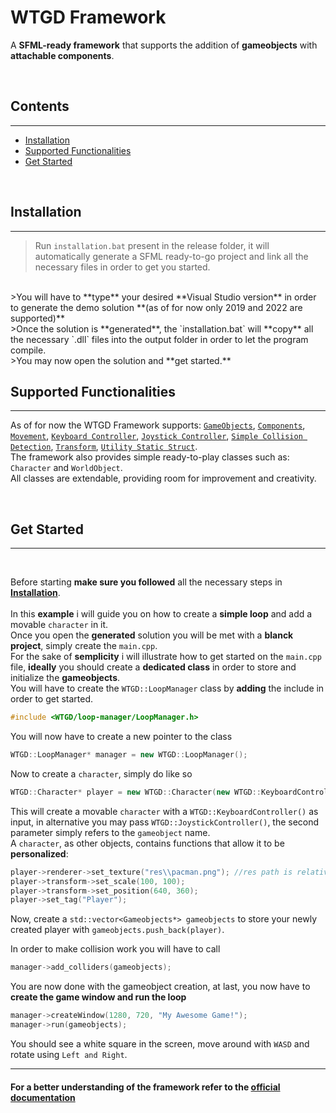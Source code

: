 # **WTGD Framework**
 A **SFML-ready framework** that supports the addition of **gameobjects** with **attachable components**.

<br>

## Contents
---
- [Installation](#installation)
- [Supported Functionalities](#basic-functionalities)
- [Get Started](#get-started)


<br>

## Installation
---
> Run `installation.bat` present in the release folder, it will automatically generate a SFML ready-to-go project and link all the necessary files in order to get you started.
<br>
>You will have to **type** your desired **Visual Studio version** in order to generate the demo solution **(as of for now only 2019 and 2022 are supported)**
<br>
>Once the solution is **generated**, the `installation.bat` will **copy** all the necessary `.dll` files into the output folder in order to let the program compile.
<br>
>You may now open the solution and **get started.**

<br>

## Supported Functionalities
---
As of for now the WTGD Framework supports:
[`GameObjects`](/doc/html/de/d02/class_w_t_g_d_1_1_game_object.html), [`Components`](/doc/html/d7/df0/class_w_t_g_d_1_1_component.html), [`Movement`](/doc/html/de/d23/class_w_t_g_d_1_1_movement_component.html), [`Keyboard Controller`](/doc/html/dd/d5b/class_w_t_g_d_1_1_keyboard_controller.html), [`Joystick Controller`](/doc/html/d3/d0c/class_w_t_g_d_1_1_joystick_controller.html), [`Simple Collision Detection`](/doc/html/d1/d87/class_w_t_g_d_1_1_collider.html), [`Transform`](/doc/html/d7/df8/class_w_t_g_d_1_1_transform.html), [`Utility Static Struct`](/doc/html/de/d54/struct_w_t_g_d_1_1_utility.html).
<br>
The framework also provides simple ready-to-play classes such as: `Character` and `WorldObject`.
<br>
All classes are extendable, providing room for improvement and creativity.


<br>

## Get Started
---
<br>

Before starting **make sure you followed** all the necessary steps in [**Installation**](#installation).
<br>
<br>
In this **example** i will guide you on how to create a **simple loop** and add a movable `character` in it.
<br>
Once you open the **generated** solution you will be met with a **blanck project**, simply create the `main.cpp`.
<br>
For the sake of **semplicity** i will illustrate how to get started on the `main.cpp` file, **ideally** you should create a **dedicated class** in order to store and initialize the **gameobjects**.
<br>
You will have to create the `WTGD::LoopManager` class by **adding** the include in order to get started.

```cpp
#include <WTGD/loop-manager/LoopManager.h>
```
You will now have to create a new pointer to the class
```cpp
WTGD::LoopManager* manager = new WTGD::LoopManager();
```
Now to create a `character`, simply do like so
``` cpp
WTGD::Character* player = new WTGD::Character(new WTGD::KeyboardController(), "Player");
```
This will create a movable `character` with a `WTGD::KeyboardController()` as input, in alternative you may pass `WTGD::JoystickController()`, the second parameter simply refers to the `gameobject` name.
<br>
A `character`, as other objects, contains functions that allow it to be **personalized**:
``` cpp
player->renderer->set_texture("res\\pacman.png"); //res path is relative to project path in editor
player->transform->set_scale(100, 100);
player->transform->set_position(640, 360);
player->set_tag("Player");
```
Now, create a `std::vector<Gameobjects*> gameobjects` to store your newly created player with `gameobjects.push_back(player)`.

In order to make collision work you will have to call
```cpp
manager->add_colliders(gameobjects);
```
You are now done with the gameobject creation, at last, you now have to **create the game window and run the loop**
```cpp
manager->createWindow(1280, 720, "My Awesome Game!");
manager->run(gameobjects);
```
You should see a white square in the screen, move around with `WASD` and rotate using `Left and Right`.

---
#### **For a better understanding of the framework refer to the [official documentation](doc/html/index.html)**